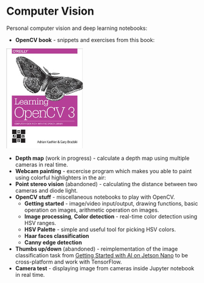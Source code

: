 # Computer Vision
Personal computer vision and deep learning notebooks:
- **OpenCV book** - snippets and exercises from this book:

![book](./opencv-book/res/book.jpg)

- **Depth map** (work in progress) - calculate a depth map using multiple cameras in real time.
- **Webcam painting** - excercise program which makes you able to paint using colorful highlighters in the air:
- **Point stereo vision** (abandoned) - calculating the distance between two cameras and diode light.
- **OpenCV stuff** - miscellaneous notebooks to play with OpenCV.
    - **Getting started** - image/video input/output, drawing functions, basic operation on images, arithmetic operation on images.
    - **Image processing**, **Color detection** - real-time color detection using HSV ranges.
    - **HSV Palette** - simple and useful tool for picking HSV colors.
    - **Haar faces classification**
    - **Canny edge detection**
- **Thumbs up/down** (abandoned) - reimplementation of the image classification task from [Getting Started with AI on Jetson Nano](https://courses.nvidia.com/courses/course-v1:DLI+C-RX-02+V1/about) to be cross-platform and work with TensorFlow.
- **Camera test** - displaying image from cameras inside Jupyter notebook in real time.
